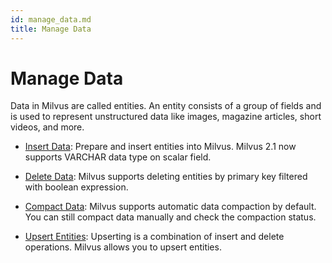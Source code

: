 ```yaml
---
id: manage_data.md
title: Manage Data
---
```


# Manage Data

Data in Milvus are called entities. An entity consists of a group of fields and is used to represent unstructured data like images, magazine articles, short videos, and more.

- [Insert Data](insert_data.md): Prepare and insert entities into Milvus. Milvus 2.1 now supports VARCHAR data type on scalar field.

- [Delete Data](delete_data.md): Milvus supports deleting entities by primary key filtered with boolean expression.

- [Compact Data](compact_data.md): Milvus supports automatic data compaction by default. You can still compact data manually and check the compaction status.

- [Upsert Entities](upsert_entities.md): Upserting is a combination of insert and delete operations. Milvus allows you to upsert entities.